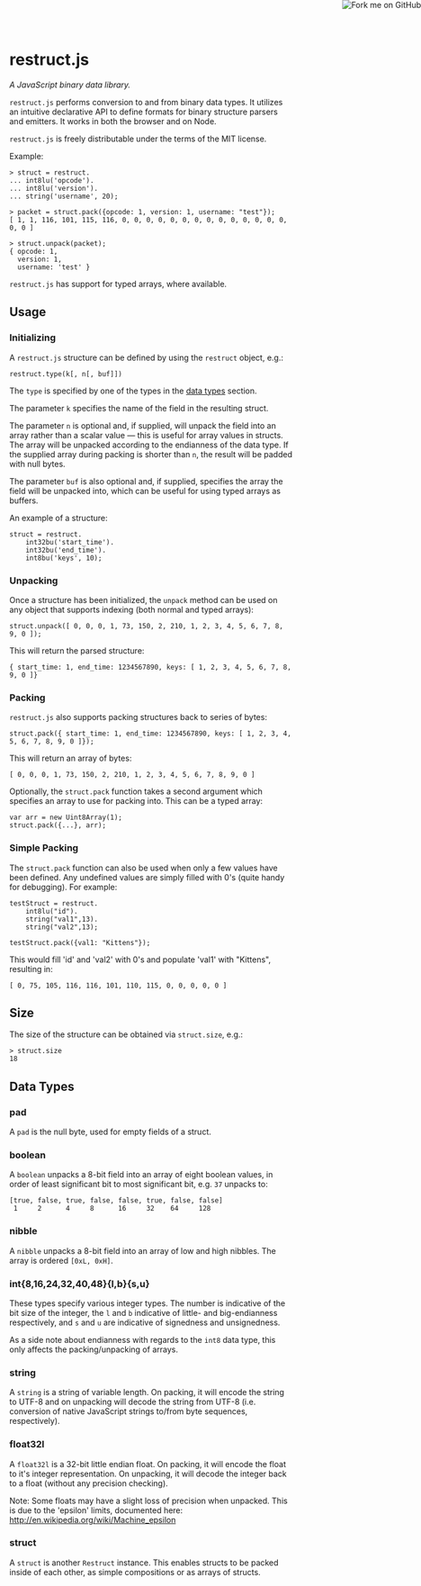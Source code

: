 <a href="https://github.com/rfw/restruct.js"><img style="position: fixed; top: 0; right: 0; border: 0;" src="https://s3.amazonaws.com/github/ribbons/forkme_right_darkblue_121621.png" alt="Fork me on GitHub"></a>

# restruct.js

_A JavaScript binary data library._

`restruct.js` performs conversion to and from binary data types. It utilizes an
intuitive declarative API to define formats for binary structure parsers and
emitters. It works in both the browser and on Node.

`restruct.js` is freely distributable under the terms of the MIT license.

Example:

    > struct = restruct.
    ... int8lu('opcode').
    ... int8lu('version').
    ... string('username', 20);

    > packet = struct.pack({opcode: 1, version: 1, username: "test"});
    [ 1, 1, 116, 101, 115, 116, 0, 0, 0, 0, 0, 0, 0, 0, 0, 0, 0, 0, 0, 0, 0, 0 ]

    > struct.unpack(packet);
    { opcode: 1,
      version: 1,
      username: 'test' }

`restruct.js` has support for typed arrays, where available.

## Usage

### Initializing

A `restruct.js` structure can be defined by using the `restruct` object, e.g.:

    restruct.type(k[, n[, buf]])

The `type` is specified by one of the types in the [data types](#Data-Types)
section.

The parameter `k` specifies the name of the field in the resulting struct.

The parameter `n` is optional and, if supplied, will unpack the field into an
array rather than a scalar value — this is useful for array values in structs.
The array will be unpacked according to the endianness of the data type. If the
supplied array during packing is shorter than `n`, the result will be padded
with null bytes.

The parameter `buf` is also optional and, if supplied, specifies the array
the field will be unpacked into, which can be useful for using typed arrays
as buffers.

An example of a structure:

    struct = restruct.
        int32bu('start_time').
        int32bu('end_time').
        int8bu('keys', 10);

### Unpacking

Once a structure has been initialized, the `unpack` method can be used on any
object that supports indexing (both normal and typed arrays):

    struct.unpack([ 0, 0, 0, 1, 73, 150, 2, 210, 1, 2, 3, 4, 5, 6, 7, 8, 9, 0 ]);

This will return the parsed structure:

    { start_time: 1, end_time: 1234567890, keys: [ 1, 2, 3, 4, 5, 6, 7, 8, 9, 0 ]}

### Packing

`restruct.js` also supports packing structures back to series of bytes:

    struct.pack({ start_time: 1, end_time: 1234567890, keys: [ 1, 2, 3, 4, 5, 6, 7, 8, 9, 0 ]});

This will return an array of bytes:

    [ 0, 0, 0, 1, 73, 150, 2, 210, 1, 2, 3, 4, 5, 6, 7, 8, 9, 0 ]

Optionally, the `struct.pack` function takes a second argument which specifies
an array to use for packing into. This can be a typed array:

    var arr = new Uint8Array(1);
    struct.pack({...}, arr);

### Simple Packing

The `struct.pack` function can also be used when only a few values have been defined.
Any undefined values are simply filled with 0's (quite handy for debugging). For example:

    testStruct = restruct.
        int8lu("id").
	    string("val1",13).
	    string("val2",13);
    
    testStruct.pack({val1: "Kittens"});

This would fill 'id' and 'val2' with 0's and populate 'val1' with "Kittens", resulting in:

    [ 0, 75, 105, 116, 116, 101, 110, 115, 0, 0, 0, 0, 0 ]

## Size

The size of the structure can be obtained via `struct.size`, e.g.:

    > struct.size
    18

## Data Types

### pad

A `pad` is the null byte, used for empty fields of a struct.

### boolean

A `boolean` unpacks a 8-bit field into an array of eight boolean values, in
order of least significant bit to most significant bit, e.g. `37` unpacks to:

    [true, false, true, false, false, true, false, false]
     1     2      4     8      16     32    64     128

### nibble

A `nibble` unpacks a 8-bit field into an array of low and high nibbles. The
array is ordered `[0xL, 0xH]`.

### int{8,16,24,32,40,48}{l,b}{s,u}

These types specify various integer types. The number is indicative of the
bit size of the integer, the `l` and `b` indicative of little- and
big-endianness respectively, and `s` and `u` are indicative of signedness and
unsignedness.

As a side note about endianness with regards to the `int8` data type, this only
affects the packing/unpacking of arrays.

### string

A `string` is a string of variable length. On packing, it will encode the
string to UTF-8 and on unpacking will decode the string from UTF-8 (i.e.
conversion of native JavaScript strings to/from byte sequences, respectively).

### float32l

A `float32l` is a 32-bit little endian float. On packing, it will encode the float to it's integer representation.
On unpacking, it will decode the integer back to a float (without any precision checking).

Note: Some floats may have a slight loss of precision when unpacked.
This is due to the 'epsilon' limits, documented here:
http://en.wikipedia.org/wiki/Machine_epsilon

### struct

A `struct` is another `Restruct` instance. This enables structs to be packed
inside of each other, as simple compositions or as arrays of structs.
